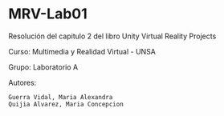 # MRV-Lab01
Resolución del capitulo 2 del libro Unity Virtual Reality Projects

Curso: Multimedia y Realidad Virtual - UNSA

Grupo: Laboratorio A

Autores:

    Guerra Vidal, Maria Alexandra
    Quijia Alvarez, Maria Concepcion

